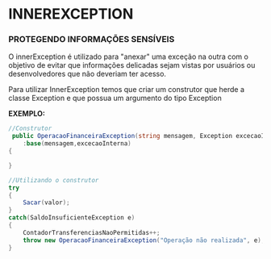 # INNEREXCEPTION

### PROTEGENDO INFORMAÇÕES SENSÍVEIS

O innerException é utilizado para "anexar" uma exceção na outra com o objetivo de evitar que informações delicadas sejam vistas por usuários ou desenvolvedores que não deveriam ter acesso.

Para utilizar InnerException temos que criar um construtor que herde a classe Exception e que possua um argumento do tipo Exception

**EXEMPLO:**

```csharp
//Construtor
 public OperacaoFinanceiraException(string mensagem, Exception excecaoInterna)
    :base(mensagem,excecaoInterna)
{

}
```

```csharp
//Utilizando o construtor
try
{
    Sacar(valor);
}
catch(SaldoInsuficienteException e)
{
    ContadorTransferenciasNaoPermitidas++;
    throw new OperacaoFinanceiraException("Operação não realizada", e);
}
```